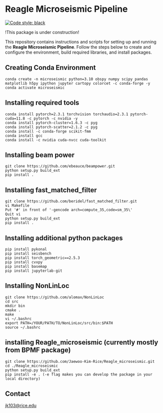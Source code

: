 # Reagle Microseismic Pipeline


[![Code style: black](https://img.shields.io/badge/code%20style-black-000000.svg)](https://github.com/psf/black)

!This package is under construction! <br>

This repository contains instructions and scripts for setting up and running the **Reagle Microseismic Pipeline**. Follow the steps below to create and configure the environment, build required libraries, and install packages.
## Creating Conda Environment
```shell
conda create -n microseismic python=3.10 obspy numpy scipy pandas matplotlib h5py ipython jupyter cartopy colorcet -c conda-forge -y 
conda activate microseismic
```
## Installing required tools
```shell
conda install pytorch=2.3.1 torchvision torchaudio=2.3.1 pytorch-cuda=11.8 -c pytorch -c nvidia -y  
conda install pytorch-cluster=1.6.3 -c pyg  
conda install pytorch-scatter=2.1.2 -c pyg  
conda install -c conda-forge scikit-fmm  
conda install gcc
conda install -c nvidia cuda-nvcc cuda-toolkit  
```
## Installing beam power
```shell
git clone https://github.com/ebeauce/beampower.git  
python setup.py build_ext  
pip install .  
```
## Installing fast_matched_filter
```shell
git clone https://github.com/beridel/fast_matched_filter.git  
vi Makefile  
Put '#' in front of '-gencode arch=compute_35,code=sm_35\'  
Quit vi  
python setup.py build_ext  
pip install .  
```
## Installing additional python packages
```shell
pip install pykonal  
pip install seisbench  
pip install torch_geometric==2.5.3  
pip install cvxpy  
pip install basemap  
pip install jupyterlab-git  
```
## Installing NonLinLoc
```shell
git clone https://github.com/alomax/NonLinLoc  
cd src  
mkdir bin  
cmake .  
make   
vi ~/.bashrc  
export PATH=/YOUR/PATH/TO/NonLinLoc/src/bin:$PATH  
source ~/.bashrc  
```
## installing Reagle_microseismic (currently mostly from BPMF package)
```shell
git clone https://github.com/Jaewoo-Kim-Rice/Reagle_microseismic.git  
cd ./Reagle_microseismic  
python setup.py build_ext  
pip install -e . (-e flag makes you can develop the package in your local directory)  
```

## Contact
jk103@rice.edu <br>
